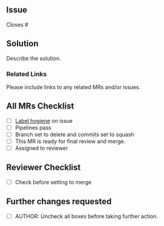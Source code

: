 ## Issue
<!---
Link the Issue this MR closes
--->
Closes #

## Solution

Describe the solution.

### Related Links

Please include links to any related MRs and/or issues.

## All MRs Checklist
* [ ]  [Label hygiene](https://about.gitlab.com/handbook/business-ops/data-team/#issue-labeling) on issue
* [ ]  Pipelines pass
* [ ]  Branch set to delete and commits set to squash
* [ ]  This MR is ready for final review and merge.
* [ ]  Assigned to reviewer

## Reviewer Checklist
* [ ]  Check before setting to merge

## Further changes requested
* [ ]  AUTHOR: Uncheck all boxes before taking further action. 